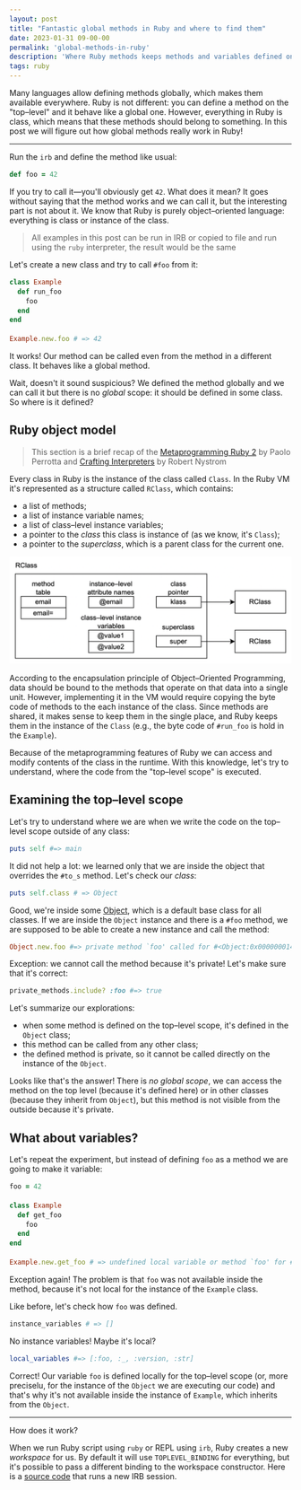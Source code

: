```yaml
---
layout: post
title: "Fantastic global methods in Ruby and where to find them"
date: 2023-01-31 09-00-00
permalink: 'global-methods-in-ruby'
description: 'Where Ruby methods keeps methods and variables defined on the top–level scope'
tags: ruby
---
```


Many languages allow defining methods globally, which makes them available everywhere. Ruby is not different: you can define a method on the "top–level" and it behave like a global one. However, everything in Ruby is class, which means that these methods should belong to something. In this post we will figure out how global methods really work in Ruby!

---

Run the `irb` and define the method like usual:

```ruby
def foo = 42
```

If you try to call it—you'll obviously get `42`. What does it mean? It goes without saying that the method works and we can call it, but the interesting part is not about it. We know that Ruby is purely object–oriented language: everything is class or instance of the class.

> All examples in this post can be run in IRB or copied to file and run using the `ruby` interpreter, the result would be the same

Let's create a new class and try to call `#foo` from it:

```ruby
class Example
  def run_foo
    foo
  end
end

Example.new.foo # => 42
```

It works! Our method can be called even from the method in a different class. It behaves like a global method.

Wait, doesn't it sound suspicious? We defined the method globally and we can call it but there is no _global_ scope: it should be defined in some class. So where is it defined?

## Ruby object model

> This section is a brief recap of the [Metaprogramming Ruby 2](https://pragprog.com/titles/ppmetr2/metaprogramming-ruby-2/) by Paolo Perrotta and [Crafting Interpreters](https://craftinginterpreters.com) by Robert Nystrom

Every class in Ruby is the instance of the class called `Class`. In the Ruby VM it's represented as a structure called `RClass`, which contains:

- a list of methods;
- a list of instance variable names;
- a list of class–level instance variables;
- a pointer to the _class_ this class is instance of (as we know, it's `Class`);
- a pointer to the _superclass_, which is a parent class for the current one.

![RClass](/assets/rclass.png)

According to the encapsulation principle of Object–Oriented Programming, data should be bound to the methods that operate on that data into a single unit. However, implementing it in the VM would require copying the byte code of methods to the each instance of the class. Since methods are shared, it makes sense to keep them in the single place, and Ruby keeps them in the instance of the `Class` (e.g., the byte code of `#run_foo` is hold in the `Example`).

Because of the metaprogramming features of Ruby we can access and modify contents of the class in the runtime. With this knowledge, let's try to understand, where the code from the "top–level scope" is executed.

## Examining the top–level scope

Let's try to understand where we are when we write the code on the top–level scope outside of any class:


```ruby
puts self #=> main
```

It did not help a lot: we learned only that we are inside the object that overrides the `#to_s` method. Let's check our _class_:

```ruby
puts self.class # => Object
```

Good, we're inside some [Object](https://ruby-doc.org/3.2.0/Object.html), which is a default base class for all classes. If we are inside the `Object` instance and there is a `#foo` method, we are supposed to be able to create a new instance and call the method:

```ruby
Object.new.foo #=> private method `foo' called for #<Object:0x00000001402cec50>
```

Exception: we cannot call the method because it's private! Let's make sure that it's correct:

```ruby
private_methods.include? :foo #=> true
```

Let's summarize our explorations:

- when some method is defined on the top–level scope, it's defined in the `Object` class;
- this method can be called from any other class;
- the defined method is private, so it cannot be called directly on the instance of the `Object`.

Looks like that's the answer! There is _no global scope_, we can access the method on the top level (because it's defined here) or in other classes (because they inherit from `Object`), but this method is not visible from the outside because it's private.

## What about variables?

Let's repeat the experiment, but instead of defining `foo` as a method we are going to make it variable:

```ruby
foo = 42

class Example
  def get_foo
    foo
  end
end

Example.new.get_foo # => undefined local variable or method `foo' for #<Example:0x0000000126ac0d38>
```

Exception again! The problem is that `foo` was not available inside the method, because it's not local for the instance of the `Example` class.

Like before, let's check how `foo` was defined.

```ruby
instance_variables # => []
```

No instance variables! Maybe it's local?

```ruby
local_variables #=> [:foo, :_, :version, :str]
```

Correct! Our variable `foo` is defined locally for the top–level scope (or, more preciselu, for the instance of the `Object` we are executing our code) and that's why it's not available inside the instance of `Example`, which inherits from the `Object`.

---

How does it work?

When we run Ruby script using `ruby` or REPL using `irb`, Ruby creates a new _workspace_ for us. By default it will use `TOPLEVEL_BINDING` for everything, but it's possible to pass a different binding to the workspace constructor. Here is a [source code](https://github.com/ruby/ruby/blob/3d6500ee6e3676979d5199dc7b5feab0d15235de/lib/irb/workspace.rb) that runs a new IRB session.
